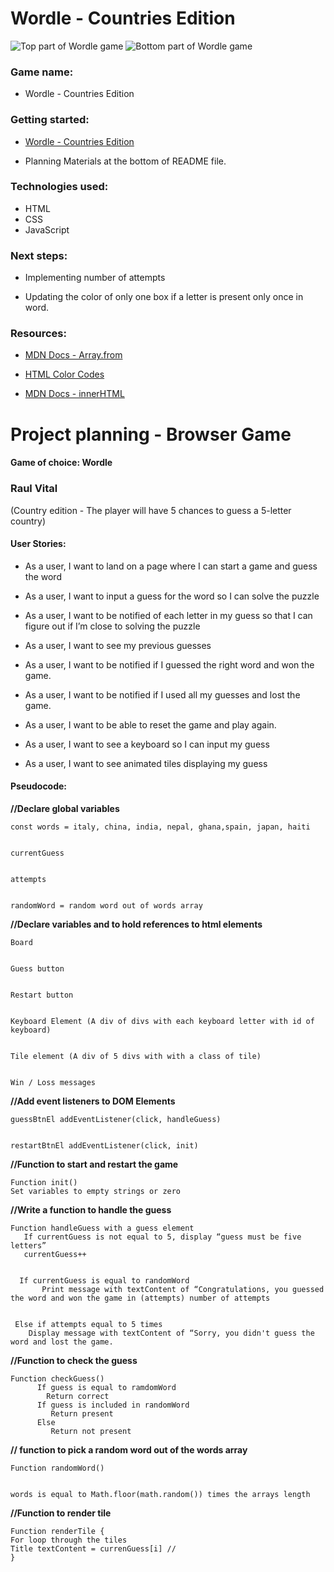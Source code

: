 # Wordle - Countries Edition
![Top part of Wordle game](https://i.imgur.com/ytKYlG6.png)
![Bottom part of Wordle game](https://i.imgur.com/5dHKYYe.png)

### Game name: 
* Wordle - Countries Edition

### Getting started:

* [Wordle - Countries Edition](https://raul-vital.github.io/wordle-game/)

* Planning Materials at the bottom of README file. 

### Technologies used: 

* HTML
* CSS 
* JavaScript

### Next steps: 
* Implementing number of attempts

* Updating the color of only one box if a letter is present only once in word. 

### Resources: 
* [MDN Docs - Array.from](https://developer.mozilla.org/en-US/docs/Web/JavaScript/Reference/Global_Objects/Array/from)

* [HTML Color Codes](https://htmlcolorcodes.com/)

* [MDN Docs - innerHTML](https://developer.mozilla.org/en-US/docs/Web/API/Element/innerHTML)







# Project planning - Browser Game
#### Game of choice: Wordle
### Raul Vital


(Country edition - The player will have 5 chances to guess a 5-letter country)


#### User Stories:
* As a user, I want to land on a page where I can start a game and guess the word


* As a user, I want to input a guess for the word so I can solve the puzzle


* As a user, I want to be notified of each letter in my guess so that I can figure out if I’m close to solving the puzzle


* As a user, I want to see my previous guesses


* As a user, I want to be notified if I guessed the right word and won the game.


* As a user, I want to be notified if I used all my guesses and lost the game.


* As a user, I want to be able to reset the game and play again.


* As a user, I want to see a keyboard so I can input my guess


* As a user, I want to see animated tiles displaying my guess 


#### Pseudocode:


__//Declare global variables__
```
const words = italy, china, india, nepal, ghana,spain, japan, haiti


currentGuess


attempts


randomWord = random word out of words array
```


__//Declare variables and to hold references to html elements__
```
Board


Guess button


Restart button


Keyboard Element (A div of divs with each keyboard letter with id of keyboard)


Tile element (A div of 5 divs with with a class of tile)


Win / Loss messages
```
__//Add event listeners to DOM Elements__
```
guessBtnEl addEventListener(click, handleGuess)


restartBtnEl addEventListener(click, init)

```


__//Function to start and restart the game__
```
Function init()
Set variables to empty strings or zero
```

__//Write a function to handle the guess__
```
Function handleGuess with a guess element
   If currentGuess is not equal to 5, display “guess must be five letters”
   currentGuess++


  If currentGuess is equal to randomWord
       Print message with textContent of “Congratulations, you guessed the word and won the game in (attempts) number of attempts


 Else if attempts equal to 5 times
    Display message with textContent of “Sorry, you didn't guess the word and lost the game.
```




__//Function to check the guess__
```
Function checkGuess()
      If guess is equal to ramdomWord
        Return correct
      If guess is included in randomWord
         Return present
      Else
         Return not present
```


__// function to pick a random word out of the words array__
```
Function randomWord()


words is equal to Math.floor(math.random()) times the arrays length
```


__//Function to render tile__
```
Function renderTile {
For loop through the tiles 
Title textContent = currenGuess[i] //
} 
```
